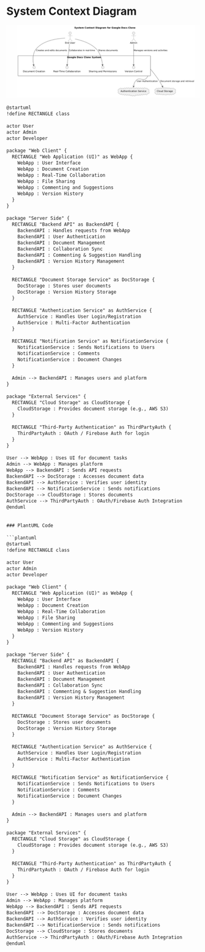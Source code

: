 # System Context Diagram
![System Context Diagram](System%20context%20diagram.jpg)

```plantuml
@startuml
!define RECTANGLE class

actor User
actor Admin
actor Developer

package "Web Client" {
  RECTANGLE "Web Application (UI)" as WebApp {
    WebApp : User Interface
    WebApp : Document Creation
    WebApp : Real-Time Collaboration
    WebApp : File Sharing
    WebApp : Commenting and Suggestions
    WebApp : Version History
  }
}

package "Server Side" {
  RECTANGLE "Backend API" as BackendAPI {
    BackendAPI : Handles requests from WebApp
    BackendAPI : User Authentication
    BackendAPI : Document Management
    BackendAPI : Collaboration Sync
    BackendAPI : Commenting & Suggestion Handling
    BackendAPI : Version History Management
  }

  RECTANGLE "Document Storage Service" as DocStorage {
    DocStorage : Stores user documents
    DocStorage : Version History Storage
  }

  RECTANGLE "Authentication Service" as AuthService {
    AuthService : Handles User Login/Registration
    AuthService : Multi-Factor Authentication
  }

  RECTANGLE "Notification Service" as NotificationService {
    NotificationService : Sends Notifications to Users
    NotificationService : Comments
    NotificationService : Document Changes
  }

  Admin --> BackendAPI : Manages users and platform
}

package "External Services" {
  RECTANGLE "Cloud Storage" as CloudStorage {
    CloudStorage : Provides document storage (e.g., AWS S3)
  }

  RECTANGLE "Third-Party Authentication" as ThirdPartyAuth {
    ThirdPartyAuth : OAuth / Firebase Auth for login
  }
}

User --> WebApp : Uses UI for document tasks
Admin --> WebApp : Manages platform
WebApp --> BackendAPI : Sends API requests
BackendAPI --> DocStorage : Accesses document data
BackendAPI --> AuthService : Verifies user identity
BackendAPI --> NotificationService : Sends notifications
DocStorage --> CloudStorage : Stores documents
AuthService --> ThirdPartyAuth : OAuth/Firebase Auth Integration
@enduml


### PlantUML Code

```plantuml
@startuml
!define RECTANGLE class

actor User
actor Admin
actor Developer

package "Web Client" {
  RECTANGLE "Web Application (UI)" as WebApp {
    WebApp : User Interface
    WebApp : Document Creation
    WebApp : Real-Time Collaboration
    WebApp : File Sharing
    WebApp : Commenting and Suggestions
    WebApp : Version History
  }
}

package "Server Side" {
  RECTANGLE "Backend API" as BackendAPI {
    BackendAPI : Handles requests from WebApp
    BackendAPI : User Authentication
    BackendAPI : Document Management
    BackendAPI : Collaboration Sync
    BackendAPI : Commenting & Suggestion Handling
    BackendAPI : Version History Management
  }

  RECTANGLE "Document Storage Service" as DocStorage {
    DocStorage : Stores user documents
    DocStorage : Version History Storage
  }

  RECTANGLE "Authentication Service" as AuthService {
    AuthService : Handles User Login/Registration
    AuthService : Multi-Factor Authentication
  }

  RECTANGLE "Notification Service" as NotificationService {
    NotificationService : Sends Notifications to Users
    NotificationService : Comments
    NotificationService : Document Changes
  }

  Admin --> BackendAPI : Manages users and platform
}

package "External Services" {
  RECTANGLE "Cloud Storage" as CloudStorage {
    CloudStorage : Provides document storage (e.g., AWS S3)
  }

  RECTANGLE "Third-Party Authentication" as ThirdPartyAuth {
    ThirdPartyAuth : OAuth / Firebase Auth for login
  }
}

User --> WebApp : Uses UI for document tasks
Admin --> WebApp : Manages platform
WebApp --> BackendAPI : Sends API requests
BackendAPI --> DocStorage : Accesses document data
BackendAPI --> AuthService : Verifies user identity
BackendAPI --> NotificationService : Sends notifications
DocStorage --> CloudStorage : Stores documents
AuthService --> ThirdPartyAuth : OAuth/Firebase Auth Integration
@enduml
